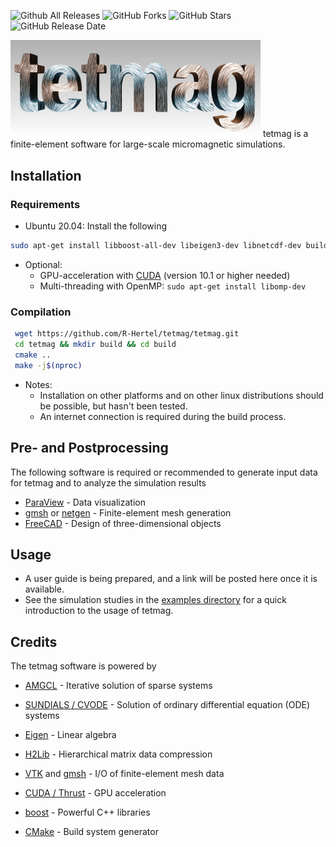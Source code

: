 ![Github All Releases](https://img.shields.io/github/downloads/R-Hertel/tetmag/total?style=plastic)
![GitHub Forks](https://img.shields.io/github/forks/R-Hertel/tetmag?style=plastic)
![GitHub Stars](https://img.shields.io/github/stars/R-Hertel/tetmag?style=plastic)
![GitHub Release Date](https://img.shields.io/github/release-date/R-Hertel/tetmag?style=plastic)


 <img src="https://github.com/R-Hertel/tetmag/blob/main/resources/tetmagLogo_v4.png" width="400" >
tetmag is a finite-element software for large-scale micromagnetic simulations.
<!--- ![tetmag logo](https://github.com/R-Hertel/tetmag/blob/main/resources/tetmagLogo_v1.png) --->

       

## Installation

### Requirements

- Ubuntu 20.04: 
  Install the following


````bash 
sudo apt-get install libboost-all-dev libeigen3-dev libnetcdf-dev build-essential cmake 
```` 

- Optional:
  - GPU-acceleration with [CUDA](https://developer.nvidia.com/cuda-downloads)  (version 10.1 or higher needed)
  - Multi-threading with OpenMP: 
    ```` sudo apt-get install libomp-dev ````
 



### Compilation

````bash 
 wget https://github.com/R-Hertel/tetmag/tetmag.git 
 cd tetmag && mkdir build && cd build 
 cmake ..
 make -j$(nproc)
````

- Notes:
    - Installation on other platforms and on other linux distributions should be possible, but hasn't been tested. 
    - An internet connection is required during the build process.

## Pre- and Postprocessing

The following software is required or recommended to generate input data for tetmag and to analyze the simulation results

- [ParaView](https://www.paraview.org) - Data visualization 
- [gmsh](https://www.paraview.org/) or [netgen](https://ngsolve.org) - Finite-element mesh generation
- [FreeCAD](https://www.freecadweb.org) - Design of three-dimensional objects

## Usage
 - A user guide is being prepared, and a link will be posted here once it is available. 
 - See the simulation studies in the [examples directory](https://github.com/R-Hertel/tetmag/tree/main/resources) for a quick introduction to the usage of tetmag.


## Credits
The tetmag software is powered by
- [AMGCL](https://github.com/ddemidov/amgcl) - Iterative solution of sparse systems
- [SUNDIALS / CVODE](https://github.com/LLNL/sundials) - Solution of ordinary differential equation (ODE) systems
- [Eigen](https://gitlab.com/libeigen/eigen) - Linear algebra
- [H2Lib](https://github.com/H2Lib) - Hierarchical matrix data compression
- [VTK](https://github.com/Kitware/VTK) and [gmsh](https://gitlab.onelab.info/gmsh/gmsh) - I/O of finite-element mesh data

- [CUDA / Thrust](https://developer.nvidia.com/cuda-downloads) - GPU acceleration
- [boost](https://github.com/boostorg) - Powerful C++ libraries 
- [CMake](https://github.com/Kitware/CMake) - Build system generator

